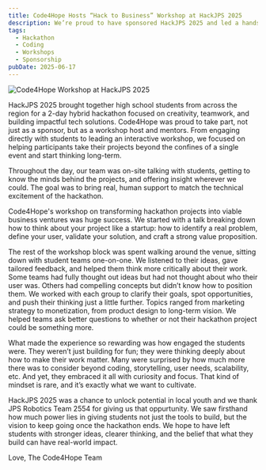 ```yaml
---
title: Code4Hope Hosts “Hack to Business” Workshop at HackJPS 2025
description: We’re proud to have sponsored HackJPS 2025 and led a hands-on workshop helping participants transform hackathon projects into real ventures.
tags:
  - Hackathon
  - Coding
  - Workshops
  - Sponsorship
pubDate: 2025-06-17
---
```


![Code4Hope Workshop at HackJPS 2025](/c4hworkshophackjps.jpeg)


HackJPS 2025 brought together high school students from across the region for a 2-day hybrid hackathon focused on creativity, teamwork, and building impactful tech solutions. Code4Hope was proud to take part, not just as a sponsor, but as a workshop host and mentors. From engaging directly with students to leading an interactive workshop, we focused on helping participants take their projects beyond the confines of a single event and start thinking long-term.

Throughout the day, our team was on-site talking with students, getting to know the minds behind the projects, and offering insight wherever we could. The goal was to bring real, human support to match the technical excitement of the hackathon.

Code4Hope's workshop on transforming hackathon projects into viable business ventures was huge success. We started with a talk breaking down how to think about your project like a startup: how to identify a real problem, define your user, validate your solution, and craft a strong value proposition.

The rest of the workshop block was spent walking around the venue, sitting down with student teams one-on-one. We listened to their ideas, gave tailored feedback, and helped them think more critically about their work. Some teams had fully thought out ideas but had not thought about who their user was. Others had compelling concepts but didn’t know how to position them. We worked with each group to clarify their goals, spot opportunities, and push their thinking just a little further. Topics ranged from marketing strategy to monetization, from product design to long-term vision. We helped teams ask better questions to whether or not their hackathon project could be something more.

What made the experience so rewarding was how engaged the students were. They weren’t just building for fun; they were thinking deeply about how to make their work matter. Many were surprised by how much more there was to consider beyond coding, storytelling, user needs, scalability, etc. And yet, they embraced it all with curiosity and focus. That kind of mindset is rare, and it’s exactly what we want to cultivate.

HackJPS 2025 was a chance to unlock potential in local youth and we thank JPS Robotics Team 2554 for giving us that oppurtunity. We saw firsthand how much power lies in giving students not just the tools to build, but the vision to keep going once the hackathon ends. We hope to have left students with stronger ideas, clearer thinking, and the belief that what they build can have real-world impact.

Love,
The Code4Hope Team
